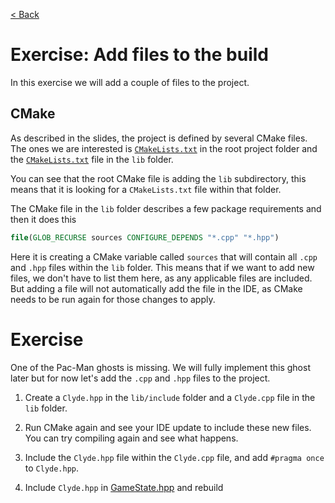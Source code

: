 [< Back](../README.md)

# Exercise: Add files to the build

In this exercise we will add a couple of files to the project.

## CMake

As described in the slides, the project is defined by several CMake files. The ones we are interested
is [`CMakeLists.txt`](../../../CMakeLists.txt) in the root project folder and
the [`CMakeLists.txt`](../../../lib/CMakeLists.txt) file in the `lib` folder.

You can see that the root CMake file is adding the `lib` subdirectory, this means that it is looking for
a `CMakeLists.txt` file within that folder.

The CMake file in the `lib` folder describes a few package requirements and then it does this

```cmake
file(GLOB_RECURSE sources CONFIGURE_DEPENDS "*.cpp" "*.hpp")
```

Here it is creating a CMake variable called `sources` that will contain all `.cpp` and `.hpp` files within the `lib`
folder. This means that if we want to add new files, we don't have to list them here, as any applicable files are
included. But adding a file will not automatically add the file in the IDE, as CMake needs to be run again for those
changes to apply.

# Exercise

One of the Pac-Man ghosts is missing. We will fully implement this ghost later but for now let's add the `.cpp`
and `.hpp` files to the project.

1. Create a `Clyde.hpp` in the `lib/include` folder and a `Clyde.cpp` file in the `lib` folder.

2. Run CMake again and see your IDE update to include these new files. You can try compiling again and see what happens.

3. Include the `Clyde.hpp` file within the `Clyde.cpp` file, and add `#pragma once` to `Clyde.hpp`.

4. Include `Clyde.hpp` in [GameState.hpp](../../../lib/include/GameState.hpp) and rebuild

